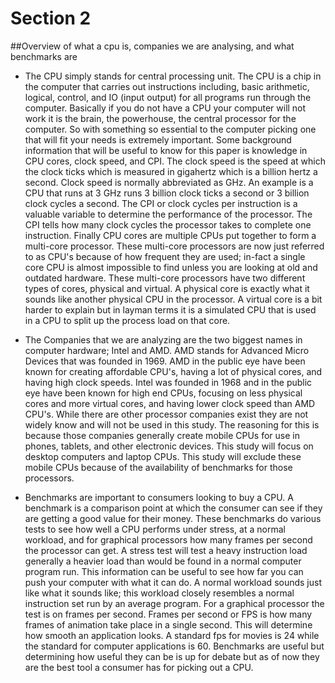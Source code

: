 Section 2
=============
##Overview of what a cpu is, companies we are analysing, and what benchmarks are

- The CPU simply stands for central processing unit. The CPU is a chip in the computer that carries out instructions including, basic arithmetic, logical, control, and IO (input output) for all programs run through the computer. Basically if you do not have a CPU your computer will not work it is the brain, the powerhouse, the central processor for the computer. So with something so essential to the computer picking one that will fit your needs is extremely important. Some background information that will be useful to know for this paper is knowledge in CPU cores, clock speed, and CPI. The clock speed is the speed at which the clock ticks which is measured in gigahertz which is a billion hertz a second. Clock speed is normally abbreviated as GHz. An example is a CPU that runs at 3 GHz runs 3 billion clock ticks a second or 3 billion clock cycles a second. The CPI or clock cycles per instruction is a valuable variable to determine the performance of the processor. The CPI tells how many clock cycles the processor takes to complete one instruction. Finally CPU cores are multiple CPUs put together to form a multi-core processor. These multi-core processors are now just referred to as CPU's because of how frequent they are used; in-fact a single core CPU is almost impossible to find unless you are looking at old and outdated hardware. These multi-core processors have two different types of cores, physical and virtual. A physical core is exactly what it sounds like another physical CPU in the processor. A virtual core is a bit harder to explain but in layman terms it is a simulated CPU that is used in a CPU to split up the process load on that core.

- The Companies that we are analyzing are the two biggest names in computer hardware; Intel and AMD. AMD stands for Advanced Micro Devices that was founded in 1969. AMD in the public eye have been known for creating affordable CPU's, having a lot of physical cores, and having high clock speeds. Intel was founded in 1968 and in the public eye have been known for high end CPUs, focusing on less physical cores and more virtual cores, and having lower clock speed than AMD CPU's. While there are other processor companies exist they are not widely know and will not be used in this study. The reasoning for this is because those companies generally create mobile CPUs for use in phones, tablets, and other electronic devices. This study will focus on desktop computers and laptop CPUs. This study will exclude these mobile CPUs because of the availability of benchmarks for those processors.

- Benchmarks are important to consumers looking to buy a CPU. A benchmark is a comparison point at which the consumer can see if they are getting a good value for their money. These benchmarks do various tests to see how well a CPU performs under stress, at a normal workload, and for graphical processors how many frames per second the processor can get. A stress test will test a heavy instruction load generally a heavier load than would be found in a normal computer program run. This information can be useful to see how far you can push your computer with what it can do. A normal workload sounds just like what it sounds like; this workload closely resembles a normal instruction set run by an average program. For a graphical processor the test is on frames per second. Frames per second or FPS is how many frames of animation take place in a single second. This will determine how smooth an application looks. A standard fps for movies is 24 while the standard for computer applications is 60. Benchmarks are useful but determining how useful they can be is up for debate but as of now they are the best tool a consumer has for picking out a CPU.